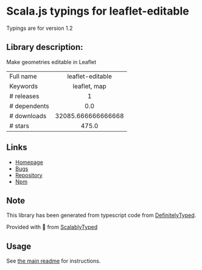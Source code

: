 
# Scala.js typings for leaflet-editable

Typings are for version 1.2

## Library description:
Make geometries editable in Leaflet

|                    |                 |
| ------------------ | :-------------: |
| Full name          | leaflet-editable |
| Keywords           | leaflet, map |
| # releases         | 1 |
| # dependents       | 0.0 |
| # downloads        | 32085.666666666668 |
| # stars            | 475.0 |

## Links
- [Homepage](https://github.com/Leaflet/Leaflet.Editable/)
- [Bugs](https://github.com/Leaflet/Leaflet.Editable/issues)
- [Repository](https://github.com/Leaflet/Leaflet.Editable)
- [Npm](https://www.npmjs.com/package/leaflet-editable)
    


## Note
This library has been generated from typescript code from [DefinitelyTyped](https://definitelytyped.org).

Provided with :purple_heart: from [ScalablyTyped](https://github.com/oyvindberg/ScalablyTyped)

## Usage
See [the main readme](../../readme.md) for instructions.


